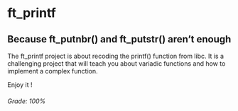 # ft_printf
## Because ft_putnbr() and ft_putstr() aren’t enough

The ft_printf project is about recoding the printf() function from libc. 
It is a challenging project that will teach you about variadic functions and how to implement a complex function.

Enjoy it !

###### Grade: 100%
